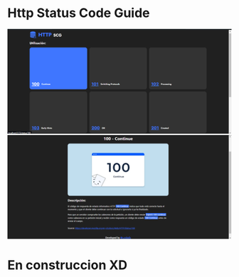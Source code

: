# Http Status Code Guide

<img src='./assets/home-screen.png' />
<img src='./assets/info-screen.png' />

# En construccion XD
